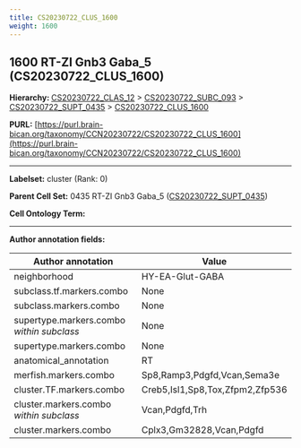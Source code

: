 ```yaml
---
title: CS20230722_CLUS_1600
weight: 1600
---
```

## 1600 RT-ZI Gnb3 Gaba_5 (CS20230722_CLUS_1600)
<b>Hierarchy: </b>
[CS20230722_CLAS_12](../CS20230722_CLAS_12) >
[CS20230722_SUBC_093](../CS20230722_SUBC_093) >
[CS20230722_SUPT_0435](../CS20230722_SUPT_0435) >
[CS20230722_CLUS_1600](../CS20230722_CLUS_1600)

**PURL:** [https://purl.brain-bican.org/taxonomy/CCN20230722/CS20230722_CLUS_1600](https://purl.brain-bican.org/taxonomy/CCN20230722/CS20230722_CLUS_1600)

---


**Labelset:** cluster (Rank: 0)

**Parent Cell Set:** 0435 RT-ZI Gnb3 Gaba_5 ([CS20230722_SUPT_0435](../CS20230722_SUPT_0435))



**Cell Ontology Term:** 

[MARKER GENES.]: #


---

[TRANSFERRED ANNOTATIONS.]: #


[AUTHOR ANNOTATION FIELDS.]: #


**Author annotation fields:**

| Author annotation | Value |
|-------------------|-------|
|neighborhood|HY-EA-Glut-GABA|
|subclass.tf.markers.combo|None|
|subclass.markers.combo|None|
|supertype.markers.combo _within subclass_|None|
|supertype.markers.combo|None|
|anatomical_annotation|RT|
|merfish.markers.combo|Sp8,Ramp3,Pdgfd,Vcan,Sema3e|
|cluster.TF.markers.combo|Creb5,Isl1,Sp8,Tox,Zfpm2,Zfp536|
|cluster.markers.combo _within subclass_|Vcan,Pdgfd,Trh|
|cluster.markers.combo|Cplx3,Gm32828,Vcan,Pdgfd|
